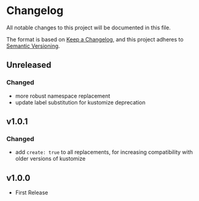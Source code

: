 # Changelog

All notable changes to this project will be documented in this file.

The format is based on [Keep a Changelog](https://keepachangelog.com/en/1.0.0/),
and this project adheres to [Semantic Versioning](https://semver.org/spec/v2.0.0.html).

## Unreleased

### Changed

- more robust namespace replacement
- update label substitution for kustomize deprecation

## v1.0.1

### Changed

- add `create: true` to all replacements, for increasing compatibility with older versions of kustomize

## v1.0.0

- First Release

